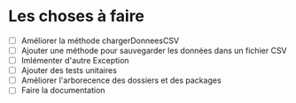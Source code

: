 # Les choses à faire

- [ ] Améliorer la méthode chargerDonneesCSV
- [ ] Ajouter une méthode pour sauvegarder les données dans un fichier CSV
- [ ] Imlémenter d'autre Exception
- [ ] Ajouter des tests unitaires
- [ ] Améliorer l'arborecence des dossiers et des packages
- [ ] Faire la documentation